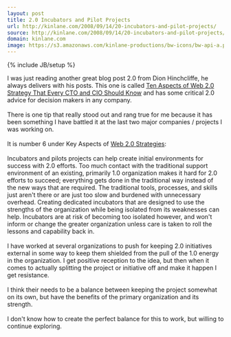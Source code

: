 ```yaml
---
layout: post
title: 2.0 Incubators and Pilot Projects
url: http://kinlane.com/2008/09/14/20-incubators-and-pilot-projects/
source: http://kinlane.com/2008/09/14/20-incubators-and-pilot-projects/
domain: kinlane.com
image: https://s3.amazonaws.com/kinlane-productions/bw-icons/bw-api-a.png
---
```

{% include JB/setup %}<p>
     I was just reading another great blog post 2.0 from Dion Hinchcliffe, he always delivers with his posts. This one is called <a href="http://web2.socialcomputingmagazine.com/">Ten Aspects of Web 2.0 Strategy That Every CTO and CIO Should Know</a> and has some critical 2.0 advice for decision makers in any company.
     <br />
     <br />
     There is one tip that really stood out and rang true for me because it has been something I have battled it at the last two major companies / projects I was working on.
     <br />
     <br />
     It is number 6 under Key Aspects of <a href="http://web2.socialcomputingmagazine.com/">Web 2.0 Strategies</a>:
     <br />
     <br />
     <span class="c1">Incubators and pilots projects can help create initial environments for success with 2.0 efforts. Too much contact with the traditional support environment of an existing, primarily 1.0 organization makes it hard for 2.0 efforts to succeed; everything gets done in the traditional way instead of the new ways that are required. The traditional tools, processes, and skills just aren't there or are just too slow and burdened with unnecessary overhead. Creating dedicated incubators that are designed to use the strengths of the organization while being isolated from its weaknesses can help. Incubators are at risk of becoming too isolated however, and won't inform or change the greater organization unless care is taken to roll the lessons and capability back in.</span>
     <br />
     <br />
     I have worked at several organizations to push for keeping 2.0 initiatives external in some way to keep them shielded from the pull of the 1.0 energy in the organization. I get positive reception to the idea, but then when it comes to actually splitting the project or initiative off and make it happen I get resistance.
     <br />
     <br />
     I think their needs to be a balance between keeping the project somewhat on its own, but have the benefits of the primary organization and its strength.
     <br />
     <br />
     I don't know how to create the perfect balance for this to work, but willing to continue exploring.
</p>